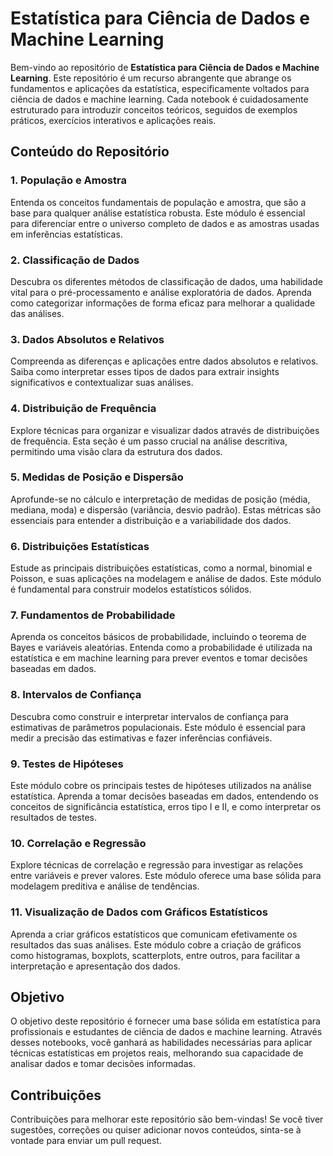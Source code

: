 # Estatística para Ciência de Dados e Machine Learning

Bem-vindo ao repositório de **Estatística para Ciência de Dados e Machine Learning**. Este repositório é um recurso abrangente que abrange os fundamentos e aplicações da estatística, especificamente voltados para ciência de dados e machine learning. Cada notebook é cuidadosamente estruturado para introduzir conceitos teóricos, seguidos de exemplos práticos, exercícios interativos e aplicações reais.

## Conteúdo do Repositório

### 1. População e Amostra
Entenda os conceitos fundamentais de população e amostra, que são a base para qualquer análise estatística robusta. Este módulo é essencial para diferenciar entre o universo completo de dados e as amostras usadas em inferências estatísticas.

### 2. Classificação de Dados
Descubra os diferentes métodos de classificação de dados, uma habilidade vital para o pré-processamento e análise exploratória de dados. Aprenda como categorizar informações de forma eficaz para melhorar a qualidade das análises.

### 3. Dados Absolutos e Relativos
Compreenda as diferenças e aplicações entre dados absolutos e relativos. Saiba como interpretar esses tipos de dados para extrair insights significativos e contextualizar suas análises.

### 4. Distribuição de Frequência
Explore técnicas para organizar e visualizar dados através de distribuições de frequência. Esta seção é um passo crucial na análise descritiva, permitindo uma visão clara da estrutura dos dados.

### 5. Medidas de Posição e Dispersão
Aprofunde-se no cálculo e interpretação de medidas de posição (média, mediana, moda) e dispersão (variância, desvio padrão). Estas métricas são essenciais para entender a distribuição e a variabilidade dos dados.

### 6. Distribuições Estatísticas
Estude as principais distribuições estatísticas, como a normal, binomial e Poisson, e suas aplicações na modelagem e análise de dados. Este módulo é fundamental para construir modelos estatísticos sólidos.

### 7. Fundamentos de Probabilidade
Aprenda os conceitos básicos de probabilidade, incluindo o teorema de Bayes e variáveis aleatórias. Entenda como a probabilidade é utilizada na estatística e em machine learning para prever eventos e tomar decisões baseadas em dados.

### 8. Intervalos de Confiança
Descubra como construir e interpretar intervalos de confiança para estimativas de parâmetros populacionais. Este módulo é essencial para medir a precisão das estimativas e fazer inferências confiáveis.

### 9. Testes de Hipóteses
Este módulo cobre os principais testes de hipóteses utilizados na análise estatística. Aprenda a tomar decisões baseadas em dados, entendendo os conceitos de significância estatística, erros tipo I e II, e como interpretar os resultados de testes.

### 10. Correlação e Regressão
Explore técnicas de correlação e regressão para investigar as relações entre variáveis e prever valores. Este módulo oferece uma base sólida para modelagem preditiva e análise de tendências.

### 11. Visualização de Dados com Gráficos Estatísticos
Aprenda a criar gráficos estatísticos que comunicam efetivamente os resultados das suas análises. Este módulo cobre a criação de gráficos como histogramas, boxplots, scatterplots, entre outros, para facilitar a interpretação e apresentação dos dados.

## Objetivo

O objetivo deste repositório é fornecer uma base sólida em estatística para profissionais e estudantes de ciência de dados e machine learning. Através desses notebooks, você ganhará as habilidades necessárias para aplicar técnicas estatísticas em projetos reais, melhorando sua capacidade de analisar dados e tomar decisões informadas.

## Contribuições

Contribuições para melhorar este repositório são bem-vindas! Se você tiver sugestões, correções ou quiser adicionar novos conteúdos, sinta-se à vontade para enviar um pull request.

